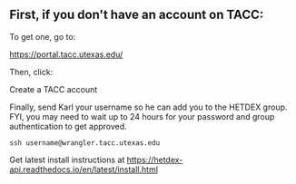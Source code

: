## First, if you don't have an account on TACC:

To get one, go to:

https://portal.tacc.utexas.edu/

Then, click:

Create a TACC account

Finally, send Karl your username so he can add you to the HETDEX group. FYI, you may need to wait up to 24 hours for your password and group authentication to get approved.

```
ssh username@wrangler.tacc.utexas.edu
```

Get latest install instructions at https://hetdex-api.readthedocs.io/en/latest/install.html

